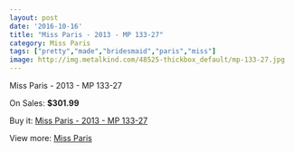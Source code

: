 ```yaml
---
layout: post
date: '2016-10-16'
title: "Miss Paris - 2013 - MP 133-27"
category: Miss Paris
tags: ["pretty","made","bridesmaid","paris","miss"]
image: http://img.metalkind.com/48525-thickbox_default/mp-133-27.jpg
---
```

Miss Paris - 2013 - MP 133-27

On Sales: **$301.99**
<a href="https://www.metalkind.com/en/miss-paris/8397-mp-133-27.html"><amp-img layout="responsive" width="600" height="600" src="//img.metalkind.com/48525-thickbox_default/mp-133-27.jpg" alt="Miss Paris - 2013 - MP 133-27 0" /></a>
<a href="https://www.metalkind.com/en/miss-paris/8397-mp-133-27.html"><amp-img layout="responsive" width="600" height="600" src="//img.metalkind.com/48526-thickbox_default/mp-133-27.jpg" alt="Miss Paris - 2013 - MP 133-27 1" /></a>
<a href="https://www.metalkind.com/en/miss-paris/8397-mp-133-27.html"><amp-img layout="responsive" width="600" height="600" src="//img.metalkind.com/48527-thickbox_default/mp-133-27.jpg" alt="Miss Paris - 2013 - MP 133-27 2" /></a>

Buy it: [Miss Paris - 2013 - MP 133-27](https://www.metalkind.com/en/miss-paris/8397-mp-133-27.html "Miss Paris - 2013 - MP 133-27")

View more: [Miss Paris](https://www.metalkind.com/en/88-miss-paris "Miss Paris")